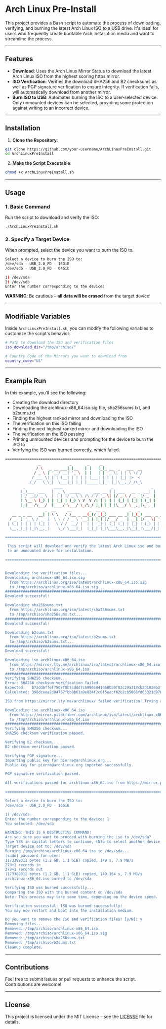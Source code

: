 # Arch Linux Pre-Install

This project provides a Bash script to automate the process of downloading, verifying, and burning the latest Arch Linux ISO to a USB drive. It's ideal for users who frequently create bootable Arch installation media and want to streamline the process.

---

## Features
- **Download**: Uses the Arch Linux Mirror Status to download the latest Arch Linux ISO from the highest scoring https mirror. 
- **ISO Verification**: Verifies the download SHA256 and B2 checksums as well as PGP signature verification to ensure integrity.  If verification fails, will automatically download from another mirror.
- **Burn ISO to USB**: Automates burning the ISO to a user-selected device.  Only unmounted devices can be selected, providing some protection against writing to an incorrect device. 
---

## Installation

1. **Clone the Repository**:
```bash
git clone https://github.com/your-username/ArchLinuxPreInstall.git
cd ArchLinuxPreInstall
```

2. **Make the Script Executable**:
```bash
chmod +x ArchLinuxPreInstall.sh
```
---

## Usage

### 1. Basic Command
   Run the script to download and verify the ISO:
```bash
./ArchLinuxPreInstall.sh
```

### 2. Specify a Target Device
   When prompted, select the device you want to burn the ISO to.
```bash
Select a device to burn the ISO to:
/dev/sda - USB_2.0_FD - 16GiB
/dev/sdb - USB_2.0_FD - 64Gib

1) /dev/sda
2) /dev/sdb
Enter the number corresponding to the device: 
```

**WARNING**: Be cautious – **all data will be erased** from the target device!

---

## Modifiable Variables

Inside `ArchLinuxPreInstall.sh`, you can modify the following variables to customize the script's behavior:

```bash
# Path to download the ISO and verification files
iso_download_dir="/tmp/archiso/"

# Country Code of the Mirrors you want to download from
country_code="US"
```
---

## Example Run
In this example, you'll see the following:
* Creating the download directory
* Downloading the archlinux-x86_64.iso.sig file, sha256sums.txt, and b2sums.txt
* Finding the highest ranked mirror and downloading the ISO
* The verification on this ISO failing
* Finding the next highest ranked mirror and downloading the ISO
* The verification on the ISO passing
* Printing unmounted devices and prompting for the device to burn the ISO to
* Verifying the ISO was burned correctly, which failed.

```bash
============================================================================
               _             _       _     _
              / \   _ __ ___| |__   | |   (_)_ __  _   ___  __
             / _ \ | '__/ __| '_ \  | |   | | '_ \| | | \ \/ /
            / ___ \| | | (__| | | | | |___| | | | | |_| |>  <
           /_/   \_\_|  \___|_| |_| |_____|_|_| |_|\__,_/_/\_\
        _             ____                      _                 _
       (_)___  ___   |  _ \  _____      ___ __ | | ___   __ _  __| |
       | / __|/ _ \  | | | |/ _ \ \ /\ / / '_ \| |/ _ \ / _  |/ _  |
       | \__ \ (_) | | |_| | (_) \ V  V /| | | | | (_) | (_| | (_| |
       |_|___/\___/  |____/ \___/ \_/\_/ |_| |_|_|\___/ \__,_|\__,_|
                  _  __     __        _  __ _           _   _
   __ _ _ __   __| | \ \   / /__ _ __(_)/ _(_) ___ __ _| |_(_) ___  _ __
  / _  | '_ \ / _  |  \ \ / / _ \ '__| | |_| |/ __/ _  | __| |/ _ \| '_ \
 | (_| | | | | (_| |   \ V /  __/ |  | |  _| | (_| (_| | |_| | (_) | | | |
  \__,_|_| |_|\__,_|    \_/ \___|_|  |_|_| |_|\___\__,_|\__|_|\___/|_| |_|

============================================================================

 This script will download and verify the latest Arch Linux iso and burn it
 to an unmounted drive for installation.

============================================================================


Downloading iso verification files...
Downloading archlinux-x86_64.iso.sig
  from https://archlinux.org/iso/latest/archlinux-x86_64.iso.sig
  to /tmp/archiso/archlinux-x86_64.iso.sig...
################################################################################################## 100.0%
Download successful!

Downloading sha256sums.txt
  from https://archlinux.org/iso/latest/sha256sums.txt
  to /tmp/archiso/sha256sums.txt...
################################################################################################## 100.0%
Download successful!

Downloading b2sums.txt
  from https://archlinux.org/iso/latest/b2sums.txt
  to /tmp/archiso/b2sums.txt...
################################################################################################## 100.0%
Download successful!

Downloading iso archlinux-x86_64.iso
  from https://mirror.lty.me/archlinux/iso/latest/archlinux-x86_64.iso
  to /tmp/archiso/archlinux-x86_64.iso
################################################################################################## 100.0%
Verifying SHA256 checksum...
Error: SHA256 checksum verification failed.
Expected:   b72dd6ffef7507f8b7cddd7c69966841650ba0f82c29a318cb2d182eb3fcb1db
Calculated: 398dceea2d04767fbb8b61a9e824f2c8f5eacf62b2cb5006fd63321d978d48bc

ISO from https://mirror.lty.me/archlinux/ failed verification! Trying another mirror...

Downloading iso archlinux-x86_64.iso
  from https://mirror.pilotfiber.com/archlinux/iso/latest/archlinux-x86_64.iso
  to /tmp/archiso/archlinux-x86_64.iso
################################################################################################## 100.0%
Verifying SHA256 checksum...
SHA256 checksum verification passed.

Verifying B2 checksum...
B2 checksum verification passed.

Verifying PGP signature...
Importing public key for pierre@archlinux.org...
Public key for pierre@archlinux.org imported successfully.

PGP signature verification passed.

All verifications passed for archlinux-x86_64.iso from https://mirror.pilotfiber.com/archlinux/.

============================================================================

Select a device to burn the ISO to:
/dev/sda - USB_2.0_FD - 16GiB

1) /dev/sda
Enter the number corresponding to the device: 1
You selected: /dev/sda

WARNING: THIS IS A DESTRUCTIVE COMMAND!
Are you sure you want to proceed with burning the iso to /dev/sda?
Type YES in capital letters to continue, (N)o to select another device, or (Q)uit: YES
Target device set to: /dev/sda
Burning /tmp/archiso/archlinux-x86_64.iso to /dev/sda...
[sudo] password for user:
1173389312 bytes (1.2 GB, 1.1 GiB) copied, 149 s, 7.9 MB/s
279+1 records in
279+1 records out
1173389312 bytes (1.2 GB, 1.1 GiB) copied, 149.164 s, 7.9 MB/s
archlinux-x86_64.iso burned to /dev/sda

Verifying ISO was burned successfully...
Comparing the ISO with the burned content on /dev/sda
Note: This process may take some time, depending on the device speed.

Verification successful: ISO was burned successfully!
You may now restart and boot into the installation medium.

Do you want to remove the ISO and verification files? [y/N]: y
Removing files...
Removed: /tmp/archiso/archlinux-x86_64.iso
Removed: /tmp/archiso/archlinux-x86_64.iso.sig
Removed: /tmp/archiso/sha256sums.txt
Removed: /tmp/archiso/b2sums.txt
Cleanup complete.
```
---

## Contributions

Feel free to submit issues or pull requests to enhance the script. Contributions are welcome!

---
## License

This project is licensed under the MIT License – see the [LICENSE](LICENSE) file for details.




